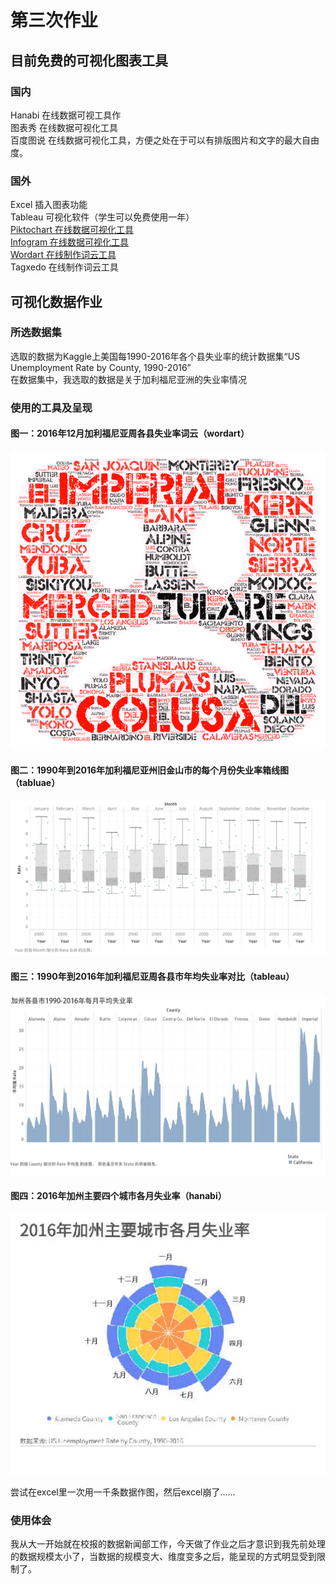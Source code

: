 # 第三次作业 #
## 目前免费的可视化图表工具 ##
### 国内 ###
Hanabi 在线数据可视工具作  
图表秀 在线数据可视化工具  
百度图说 在线数据可视化工具，方便之处在于可以有排版图片和文字的最大自由度。  

### 国外 ###
Excel 插入图表功能  
Tableau 可视化软件（学生可以免费使用一年）  
[Piktochart 在线数据可视化工具](https://piktochart.com/)  
[Infogram 在线数据可视化工具](https://infogram.com/)  
[Wordart 在线制作词云工具](https://wordart.com/)  
Tagxedo 在线制作词云工具  
## 可视化数据作业 ##
### 所选数据集 ###
选取的数据为Kaggle上美国每1990-2016年各个县失业率的统计数据集“US Unemployment Rate by County, 1990-2016”   
在数据集中，我选取的数据是关于加利福尼亚洲的失业率情况  
### 使用的工具及呈现 ###
#### 图一：2016年12月加利福尼亚周各县失业率词云（wordart） ####
![](https://github.com/Chenyu-Li008/Homework/blob/master/1-%E8%AF%8D%E4%BA%91%E5%9B%BE.png)
#### 图二：1990年到2016年加利福尼亚州旧金山市的每个月份失业率箱线图（tabluae） ####
![](https://github.com/Chenyu-Li008/Homework/blob/master/2-%E7%AE%B1%E7%BA%BF%E5%9B%BE.png)
#### 图三：1990年到2016年加利福尼亚周各县市年均失业率对比（tableau） ####
![](https://github.com/Chenyu-Li008/Homework/blob/master/3-26%E5%B9%B4%E5%B9%B3%E5%9D%87%E5%A4%B1%E4%B8%9A%E7%8E%87.jpg)
#### 图四：2016年加州主要四个城市各月失业率（hanabi） ####
![](https://github.com/Chenyu-Li008/Homework/blob/master/4-2016%E5%B9%B4%E5%8A%A0%E5%B7%9E%E4%B8%BB%E8%A6%81%E5%9F%8E%E5%B8%82%E5%90%84%E6%9C%88%E5%A4%B1%E4%B8%9A%E7%8E%87.jpg)

尝试在excel里一次用一千条数据作图，然后excel崩了……  
### 使用体会 ###
我从大一开始就在校报的数据新闻部工作，今天做了作业之后才意识到我先前处理的数据规模太小了，当数据的规模变大、维度变多之后，能呈现的方式明显受到限制了。
